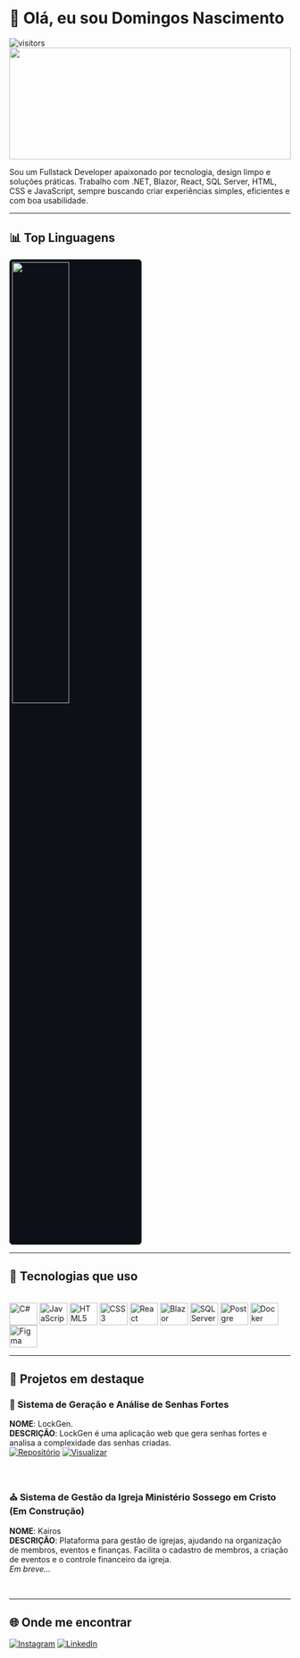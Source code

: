 # 👋 Olá, eu sou Domingos Nascimento

![visitors](https://komarev.com/ghpvc/?username=Adyllsxn&label=Profile%20views&color=0e75b6&style=flat)
<img src="https://media.giphy.com/media/26tn33aiTi1jkl6H6/giphy.gif" width="100%" height="200"/>

Sou um Fullstack Developer apaixonado por tecnologia, design limpo e soluções práticas. Trabalho com .NET, Blazor, React, SQL Server, HTML, CSS e JavaScript, sempre buscando criar experiências simples, eficientes e com boa usabilidade.

---

## 📊 Top Linguagens

<div align="left">
  <img 
    width="45%" 
    src="https://github-readme-stats.vercel.app/api/top-langs/?username=Adyllsxn&layout=compact&theme=tokyonight&hide_border=true" 
    style="background-color: #0d1117; border: 1px solid #30363d; border-radius: 6px; padding: 4px;" 
  />
</div>

---

## 🚀 Tecnologias que uso

<div style="display: inline_block"><br>
  <img align="center" alt="C#" height="40" width="50" src="https://cdn.jsdelivr.net/gh/devicons/devicon@latest/icons/csharp/csharp-original.svg" />
  <img align="center" alt="JavaScript" height="40" width="50" src="https://cdn.jsdelivr.net/gh/devicons/devicon@latest/icons/javascript/javascript-plain.svg" />
  <img align="center" alt="HTML5" height="40" width="50" src="https://cdn.jsdelivr.net/gh/devicons/devicon@latest/icons/html5/html5-original.svg" />
  <img align="center" alt="CSS3" height="40" width="50" src="https://cdn.jsdelivr.net/gh/devicons/devicon@latest/icons/css3/css3-original.svg" />                  
  <img align="center" alt="React" height="40" width="50" src="https://cdn.jsdelivr.net/gh/devicons/devicon@latest/icons/react/react-original.svg" />
  <img align="center" alt="Blazor" height="40" width="50" src="https://cdn.jsdelivr.net/gh/devicons/devicon@latest/icons/blazor/blazor-original.svg" />
  <img align="center" alt="SQL Server" height="40" width="50" src="https://cdn.jsdelivr.net/gh/devicons/devicon@latest/icons/microsoftsqlserver/microsoftsqlserver-original-wordmark.svg" />
  <img align="center" alt="Postgre" height="40" width="50" src="https://cdn.jsdelivr.net/gh/devicons/devicon@latest/icons/postgresql/postgresql-original.svg" />      
  <img align="center" alt="Docker" height="40" width="50" src="https://cdn.jsdelivr.net/gh/devicons/devicon@latest/icons/docker/docker-original.svg" />         
  <img align="center" alt="Figma" height="40" width="50" src="https://cdn.jsdelivr.net/gh/devicons/devicon@latest/icons/figma/figma-original.svg" />       
</div>

---

## 💼 Projetos em destaque


### 🔐 Sistema de Geração e Análise de Senhas Fortes
**NOME**: LockGen.  
**DESCRIÇÃO**: LockGen é uma aplicação web que gera senhas fortes e analisa a complexidade das senhas criadas.  
[![Repositório](https://img.shields.io/badge/Repositório-181717?style=for-the-badge&logo=github&logoColor=white)](https://github.com/Adyllsxn/lockgen) [![Visualizar](https://img.shields.io/badge/Visualizar-0e75b6?style=for-the-badge&logo=google-chrome&logoColor=white)](https://adyllsxn.github.io/lockgen/)


<br> <!-- Quebra de linha para separar os projetos -->

### ⛪️ Sistema de Gestão da Igreja Ministério Sossego em Cristo (Em Construção)
**NOME**: Kairos  
**DESCRIÇÃO**: Plataforma para gestão de igrejas, ajudando na organização de membros, eventos e finanças. Facilita o cadastro de membros, a criação de eventos e o controle financeiro da igreja.  
*Em breve...*

<br> <!-- Quebra de linha para separar os projetos -->

---

## 🌐 Onde me encontrar

[![Instagram](https://img.shields.io/badge/Instagram-E4405F?style=for-the-badge&logo=instagram&logoColor=white)](https://www.instagram.com/adyllsxn/)
[![LinkedIn](https://img.shields.io/badge/LinkedIn-0077B5?style=for-the-badge&logo=linkedin&logoColor=white)](https://www.linkedin.com/in/adyllsxn-08a0b5354/)
